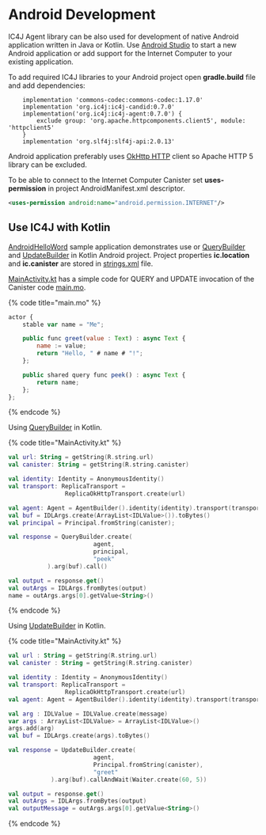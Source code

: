 # Android Development

IC4J Agent library can be also used for development of native Android application written in Java or Kotlin. Use [Android Studio](https://developer.android.com/studio) to start a new Android application or add support for the Internet Computer to your existing application.

To add required IC4J libraries to your Android project open **gradle.build** file and add dependencies:

```
    implementation 'commons-codec:commons-codec:1.17.0'
    implementation 'org.ic4j:ic4j-candid:0.7.0'
    implementation('org.ic4j:ic4j-agent:0.7.0') {
        exclude group: 'org.apache.httpcomponents.client5', module: 'httpclient5'
    }
    implementation 'org.slf4j:slf4j-api:2.0.13'
```

Android application preferably uses [OkHttp HTTP](replicatransport.md#okhttp-client-transport-implementation) client so Apache HTTP 5 library can be excluded.

To be able to connect to the Internet Computer Canister set **uses-permission** in project AndroidManifest.xml descriptor.

```xml
<uses-permission android:name="android.permission.INTERNET"/>
```

## Use IC4J with Kotlin

[AndroidHelloWord](https://github.com/ic4j/samples/tree/master/AndroidHelloWorld) sample application demonstrates use or [QueryBuilder](querybuilder-and-updatebuilder.md#querybuilder) and [UpdateBuilder](querybuilder-and-updatebuilder.md#updatebuilder) in Kotlin Android project. Project properties **ic.location** and **ic.canister** are stored in [strings.xml](https://github.com/ic4j/samples/blob/master/AndroidHelloWorld/app/src/main/res/values/strings.xml) file.

[MainActivity.kt](https://github.com/ic4j/samples/blob/master/AndroidHelloWorld/app/src/main/java/org/ic4j/samples/android/helloworld/MainActivity.kt) has a simple code for QUERY and UPDATE invocation of the Canister code [main.mo](https://github.com/ic4j/samples/blob/master/AndroidHelloWorld/main.mo).

{% code title="main.mo" %}
```javascript
actor {
    stable var name = "Me";

    public func greet(value : Text) : async Text {
        name := value;
        return "Hello, " # name # "!";
    };

    public shared query func peek() : async Text {
        return name;
    };
};
```
{% endcode %}

Using [QueryBuilder](querybuilder-and-updatebuilder.md#querybuilder) in Kotlin.

{% code title="MainActivity.kt" %}
```kotlin
val url: String = getString(R.string.url)
val canister: String = getString(R.string.canister)

val identity: Identity = AnonymousIdentity()
val transport: ReplicaTransport =
                ReplicaOkHttpTransport.create(url)

val agent: Agent = AgentBuilder().identity(identity).transport(transport).build()
val buf = IDLArgs.create(ArrayList<IDLValue>()).toBytes()
val principal = Principal.fromString(canister);

val response = QueryBuilder.create(
                        agent,
                        principal,
                        "peek"
           ).arg(buf).call()

val output = response.get()
val outArgs = IDLArgs.fromBytes(output)
name = outArgs.args[0].getValue<String>()
```
{% endcode %}

Using [UpdateBuilder](querybuilder-and-updatebuilder.md#updatebuilder) in Kotlin.

{% code title="MainActivity.kt" %}
```kotlin
val url : String = getString(R.string.url)
val canister : String = getString(R.string.canister)

val identity : Identity = AnonymousIdentity()
val transport: ReplicaTransport =
                ReplicaOkHttpTransport.create(url)
val agent: Agent = AgentBuilder().identity(identity).transport(transport).build()

val arg : IDLValue = IDLValue.create(message)
var args : ArrayList<IDLValue> = ArrayList<IDLValue>()
args.add(arg)
val buf = IDLArgs.create(args).toBytes()

val response = UpdateBuilder.create(
                        agent,
                        Principal.fromString(canister),
                        "greet"
            ).arg(buf).callAndWait(Waiter.create(60, 5))

val output = response.get()
val outArgs = IDLArgs.fromBytes(output)
val outputMessage = outArgs.args[0].getValue<String>()
```
{% endcode %}
